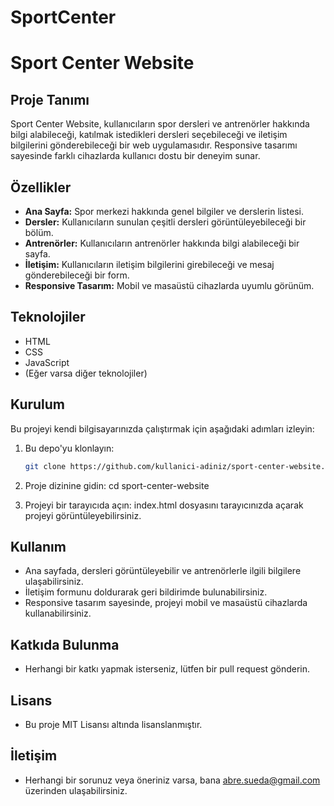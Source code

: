 # SportCenter
# Sport Center Website

## Proje Tanımı
Sport Center Website, kullanıcıların spor dersleri ve antrenörler hakkında bilgi alabileceği, katılmak istedikleri dersleri seçebileceği ve iletişim bilgilerini gönderebileceği bir web uygulamasıdır. Responsive tasarımı sayesinde farklı cihazlarda kullanıcı dostu bir deneyim sunar.

## Özellikler
- **Ana Sayfa:** Spor merkezi hakkında genel bilgiler ve derslerin listesi.
- **Dersler:** Kullanıcıların sunulan çeşitli dersleri görüntüleyebileceği bir bölüm.
- **Antrenörler:** Kullanıcıların antrenörler hakkında bilgi alabileceği bir sayfa.
- **İletişim:** Kullanıcıların iletişim bilgilerini girebileceği ve mesaj gönderebileceği bir form.
- **Responsive Tasarım:** Mobil ve masaüstü cihazlarda uyumlu görünüm.

## Teknolojiler
- HTML
- CSS
- JavaScript
- (Eğer varsa diğer teknolojiler)

## Kurulum
Bu projeyi kendi bilgisayarınızda çalıştırmak için aşağıdaki adımları izleyin:

1. Bu depo'yu klonlayın:
   ```bash
   git clone https://github.com/kullanici-adiniz/sport-center-website.git

2. Proje dizinine gidin:
cd sport-center-website

3. Projeyi bir tarayıcıda açın: index.html dosyasını tarayıcınızda açarak projeyi görüntüleyebilirsiniz.

## Kullanım

- Ana sayfada, dersleri görüntüleyebilir ve antrenörlerle ilgili bilgilere ulaşabilirsiniz.
- İletişim formunu doldurarak geri bildirimde bulunabilirsiniz.
- Responsive tasarım sayesinde, projeyi mobil ve masaüstü cihazlarda kullanabilirsiniz.

## Katkıda Bulunma

- Herhangi bir katkı yapmak isterseniz, lütfen bir pull request gönderin.

## Lisans

- Bu proje MIT Lisansı altında lisanslanmıştır.

## İletişim

- Herhangi bir sorunuz veya öneriniz varsa, bana abre.sueda@gmail.com üzerinden ulaşabilirsiniz.

